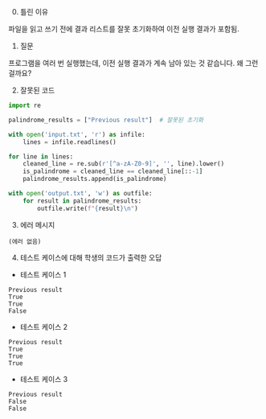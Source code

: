 0. 틀린 이유

파일을 읽고 쓰기 전에 결과 리스트를 잘못 초기화하여 이전 실행 결과가 포함됨.

1. 질문

프로그램을 여러 번 실행했는데, 이전 실행 결과가 계속 남아 있는 것 같습니다. 왜 그런 걸까요?

2. 잘못된 코드

```python
import re

palindrome_results = ["Previous result"]  # 잘못된 초기화

with open('input.txt', 'r') as infile:
    lines = infile.readlines()

for line in lines:
    cleaned_line = re.sub(r'[^a-zA-Z0-9]', '', line).lower()
    is_palindrome = cleaned_line == cleaned_line[::-1]
    palindrome_results.append(is_palindrome)

with open('output.txt', 'w') as outfile:
    for result in palindrome_results:
        outfile.write(f"{result}\n")
```

3. 에러 메시지

```
(에러 없음)
```

4. 테스트 케이스에 대해 학생의 코드가 출력한 오답

- 테스트 케이스 1

```
Previous result
True
True
False
```

- 테스트 케이스 2

```
Previous result
True
True
True
```

- 테스트 케이스 3

```
Previous result
False
False
```